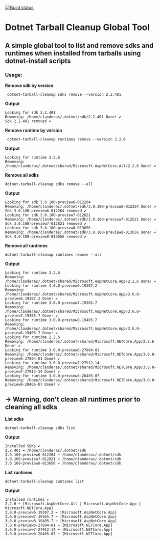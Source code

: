 [![Build status](https://ci.appveyor.com/api/projects/status/804re7py0d5a6qs3/branch/master?svg=true)](https://ci.appveyor.com/project/CarlosLanderas/dotnet-tarball-cleanup)

# Dotnet Tarball Cleanup Global Tool

## A simple global tool to list and remove sdks and runtimes when installed from tarballs using dotnet-install scripts

### Usage:


**Remove sdk by version**
```
 dotnet-tarball-cleanup sdks remove --version 2.2.401
```

**Output**
```
Looking for sdk 2.2.401
Removing: /home/clanderas/.dotnet/sdk/2.2.401 Done! ✔
Sdk 2.2.401 removed ✔

```

**Remove runtime by version**
```
 dotnet-tarball-cleanup runtimes remove --version 2.2.6
```

**Output**
```
Looking for runtime 2.2.6
Removing: /home/clanderas/.dotnet/shared/Microsoft.AspNetCore.All/2.2.6 Done! ✔
```

**Remove all sdks**
```
dotnet-tarball-cleanup sdks remove --all

```

**Output**
```
Looking for sdk 3.0.100-preview6-012264
Removing: /home/clanderas/.dotnet/sdk/3.0.100-preview6-012264 Done! ✔
Sdk 3.0.100-preview6-012264 removed ✔
Looking for sdk 3.0.100-preview7-012821
Removing: /home/clanderas/.dotnet/sdk/3.0.100-preview7-012821 Done! ✔
Sdk 3.0.100-preview7-012821 removed ✔
Looking for sdk 3.0.100-preview8-013656
Removing: /home/clanderas/.dotnet/sdk/3.0.100-preview8-013656 Done! ✔
Sdk 3.0.100-preview8-013656 removed ✔

```

**Remove all runtimes**
```
dotnet-tarball-cleanup runtimes remove --all
```

**Output**
```
Looking for runtime 2.2.6
Removing: /home/clanderas/.dotnet/shared/Microsoft.AspNetCore.App/2.2.6 Done! ✔
Looking for runtime 3.0.0-preview6.19307.2
Removing: /home/clanderas/.dotnet/shared/Microsoft.AspNetCore.App/3.0.0-preview6.19307.2 Done! ✔
Looking for runtime 3.0.0-preview7.19365.7
Removing: /home/clanderas/.dotnet/shared/Microsoft.AspNetCore.App/3.0.0-preview7.19365.7 Done! ✔
Looking for runtime 3.0.0-preview8.19405.7
Removing: /home/clanderas/.dotnet/shared/Microsoft.AspNetCore.App/3.0.0-preview8.19405.7 Done! ✔
Looking for runtime 2.2.6
Removing: /home/clanderas/.dotnet/shared/Microsoft.NETCore.App/2.2.6 Done! ✔
Looking for runtime 3.0.0-preview6-27804-01
Removing: /home/clanderas/.dotnet/shared/Microsoft.NETCore.App/3.0.0-preview6-27804-01 Done! ✔
Looking for runtime 3.0.0-preview7-27912-14
Removing: /home/clanderas/.dotnet/shared/Microsoft.NETCore.App/3.0.0-preview7-27912-14 Done! ✔
Looking for runtime 3.0.0-preview8-28405-07
Removing: /home/clanderas/.dotnet/shared/Microsoft.NETCore.App/3.0.0-preview8-28405-07 Done! ✔

```

## -> Warning, don't clean all runtimes prior to cleaning all sdks

**List sdks**

```
dotnet-tarball-cleanup sdks list
```

**Output**
```
Installed SDKs ✔
2.2.401 ➡ /home/clanderas/.dotnet/sdk
3.0.100-preview6-012264 ➡ /home/clanderas/.dotnet/sdk
3.0.100-preview7-012821 ➡ /home/clanderas/.dotnet/sdk
3.0.100-preview8-013656 ➡ /home/clanderas/.dotnet/sdk

```

**List runtimes**

```
dotnet-tarball-cleanup runtimes list
```

**Output**
```
Installed runtimes ✔
2.2.6 ➡ [Microsoft.AspNetCore.All | Microsoft.AspNetCore.App | Microsoft.NETCore.App]
3.0.0-preview6.19307.2 ➡ [Microsoft.AspNetCore.App]
3.0.0-preview7.19365.7 ➡ [Microsoft.AspNetCore.App]
3.0.0-preview8.19405.7 ➡ [Microsoft.AspNetCore.App]
3.0.0-preview6-27804-01 ➡ [Microsoft.NETCore.App]
3.0.0-preview7-27912-14 ➡ [Microsoft.NETCore.App]
3.0.0-preview8-28405-07 ➡ [Microsoft.NETCore.App]

```








